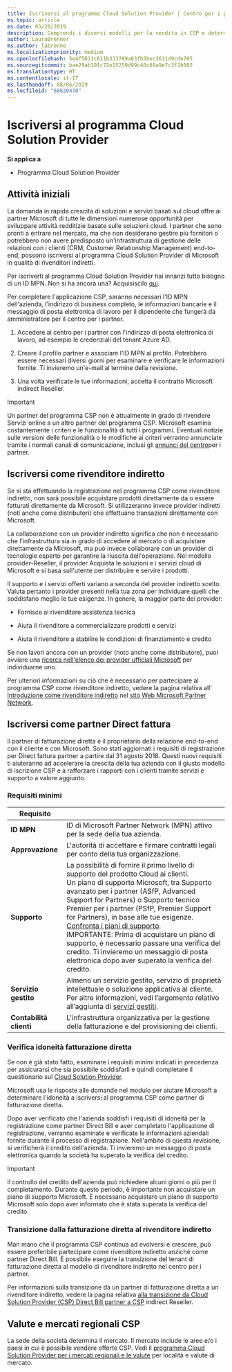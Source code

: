 ```yaml
---
title: Iscriversi al programma Cloud Solution Provider | Centro per i partner
ms.topic: article
ms.date: 03/20/2019
description: Comprendi i diversi modelli per la vendita in CSP e determina qual è il più adatto alla tua attività
author: LauraBrenner
ms.author: labrenne
ms.localizationpriority: medium
ms.openlocfilehash: 5e4f5611c611b333789a03fb5bec3611d9cde705
ms.sourcegitcommit: bae29ab191c72e15259d99c40c69a9e7c3f2b502
ms.translationtype: HT
ms.contentlocale: it-IT
ms.lasthandoff: 08/06/2019
ms.locfileid: "68820470"
---
```

# <a name="enroll-in-the-cloud-solution-provider-program"></a>Iscriversi al programma Cloud Solution Provider

**Si applica a**

- Programma Cloud Solution Provider  

## <a name="get-started"></a>Attività iniziali

La domanda in rapida crescita di soluzioni e servizi basati sul cloud offre ai partner Microsoft di tutte le dimensioni numerose opportunità per sviluppare attività redditizie basate sulle soluzioni cloud. I partner che sono pronti a entrare nel mercato, ma che non desiderano gestire più fornitori o potrebbero non avere predisposto un'infrastruttura di gestione delle relazioni con i clienti (CRM, Customer Relationship Management) end-to-end, possono iscriversi al programma Cloud Solution Provider di Microsoft in qualità di rivenditori indiretti.

Per iscriverti al programma Cloud Solution Provider hai innanzi tutto bisogno di un ID MPN. Non si ha ancora una? Acquisiscilo [qui](https://epe.mspartner.microsoft.com/EPE/portal/en-US?partnerid=).

Per completare l'applicazione CSP, saranno necessari l'ID MPN dell'azienda, l'indirizzo di business completo, le informazioni bancarie e il messaggio di posta elettronica di lavoro per il dipendente che fungerà da amministratore per il centro per i partner.

1. Accedere al centro per i partner con l'indirizzo di posta elettronica di lavoro, ad esempio le credenziali del tenant Azure AD.

2. Creare il profilo partner e associare l'ID MPN al profilo.
Potrebbero essere necessari diversi giorni per esaminare e verificare le informazioni fornite. Ti invieremo un'e-mail al termine della revisione.

3. Una volta verificate le tue informazioni, accetta il contratto Microsoft indirect Reseller.

> [!IMPORTANT]  
> Un partner del programma CSP non è attualmente in grado di rivendere Servizi online a un altro partner del programma CSP. Microsoft esamina costantemente i criteri e le funzionalità di tutti i programmi. Eventuali notizie sulle versioni delle funzionalità o le modifiche ai criteri verranno annunciate tramite i normali canali di comunicazione, inclusi gli [annunci del centro](https://partner.microsoft.com/pcv/announcements)per i partner.

## <a name="enroll-as-an-indirect-reseller"></a>Iscriversi come rivenditore indiretto

Se si sta effettuando la registrazione nel programma CSP come rivenditore indiretto, non sarà possibile acquistare prodotti direttamente da o essere fatturati direttamente da Microsoft. Si utilizzeranno invece provider indiretti (noti anche come distributori) che effettuano transazioni direttamente con Microsoft.

La collaborazione con un provider indiretto significa che non è necessario che l'infrastruttura sia in grado di accedere al mercato o di acquistare direttamente da Microsoft, ma può invece collaborare con un provider di tecnologie esperto per garantire la riuscita dell'operazione. Nel modello provider-Reseller, il provider Acquista le soluzioni e i servizi cloud di Microsoft e si basa sull'utente per distribuire e servire i prodotti.

Il supporto e i servizi offerti variano a seconda del provider indiretto scelto. Valuta pertanto i provider presenti nella tua zona per individuare quelli che soddisfano meglio le tue esigenze. In genere, la maggior parte dei provider:

- Fornisce al rivenditore assistenza tecnica

- Aiuta il rivenditore a commercializzare prodotti e servizi

- Aiuta il rivenditore a stabilire le condizioni di finanziamento e credito

Se non lavori ancora con un provider (noto anche come distributore), puoi avviare una [ricerca nell'elenco dei provider ufficiali Microsoft](https://partnercenter.microsoft.com/partner/find-a-provider) per individuarne uno.

Per ulteriori informazioni su ciò che è necessario per partecipare al programma CSP come rivenditore indiretto, vedere la pagina relativa all' [Introduzione come rivenditore indiretto](https://partner.microsoft.com/cloud-solution-provider/whats-required) nel [sito Web Microsoft Partner Network](https://partner.microsoft.com/). 

## <a name="enroll-as-a-direct-bill-partner"></a>Iscriversi come partner Direct fattura

Il partner di fatturazione diretta è il proprietario della relazione end-to-end con il cliente e con Microsoft. Sono stati aggiornati i requisiti di registrazione per Direct fattura partner a partire dal 31 agosto 2018. Questi nuovi requisiti ti aiuteranno ad accelerare la crescita della tua azienda con il giusto modello di iscrizione CSP e a rafforzare i rapporti con i clienti tramite servizi e supporto a valore aggiunto. 

### <a name="minimum-requirements"></a>Requisiti minimi

|**Requisito**|                             |
|--------------------------------|--------------------------------------------------------------|
|**ID MPN**   |ID di Microsoft Partner Network (MPN) attivo per la sede della tua azienda.    |
|**Approvazione**   |L'autorità di accettare e firmare contratti legali per conto della tua organizzazione.|
|**Supporto**   |La possibilità di fornire il primo livello di supporto del prodotto Cloud ai clienti. <br>Un piano di supporto Microsoft, tra Supporto avanzato per i partner (ASfP, Advanced Support for Partners) o Supporto tecnico Premier per i partner (PSfP, Premier Support for Partners), in base alle tue esigenze. [Confronta i piani di supporto](https://partner.microsoft.com/support/partnersupport).<br> IMPORTANTE: Prima di acquistare un piano di supporto, è necessario passare una verifica del credito. Ti invieremo un messaggio di posta elettronica dopo aver superato la verifica del credito. |
|**Servizio gestito**   |Almeno un servizio gestito, servizio di proprietà intellettuale o soluzione applicativa al cliente. Per altre informazioni, vedi l’argomento relativo all’aggiunta di [servizi gestiti](https://partner.microsoft.com/business-opportunities/managed-services-provider).|
|**Contabilità clienti** |L'infrastruttura organizzativa per la gestione della fatturazione e del provisioning dei clienti.

### <a name="verify-direct-bill-eligibility"></a>Verifica idoneità fatturazione diretta

Se non è già stato fatto, esaminare i requisiti minimi indicati in precedenza per assicurarsi che sia possibile soddisfarli e quindi completare il questionario sul [Cloud Solution Provider](https://partner.microsoft.com/cloud-solution-provider/assessment).

Microsoft usa le risposte alle domande nel modulo per aiutare Microsoft a determinare l'idoneità a iscriversi al programma CSP come partner di fatturazione diretta.

Dopo aver verificato che l'azienda soddisfi i requisiti di idoneità per la registrazione come partner Direct Bill e aver completato l'applicazione di registrazione, verranno esaminate e verificate le informazioni aziendali fornite durante il processo di registrazione. Nell'ambito di questa revisione, si verificherà il credito dell'azienda. Ti invieremo un messaggio di posta elettronica quando la società ha superato la verifica del credito.

>[!IMPORTANT]
>Il controllo del credito dell'azienda può richiedere alcuni giorni o più per il completamento. Durante questo periodo, è importante non acquistare un piano di supporto Microsoft. È necessario acquistare un piano di supporto Microsoft solo dopo aver informato che è stata superata la verifica del credito.

### <a name="transition-from-direct-bill-to-indirect-reseller"></a>Transizione dalla fatturazione diretta al rivenditore indiretto

Man mano che il programma CSP continua ad evolversi e crescere, può essere preferibile partecipare come rivenditore indiretto anziché come partner Direct Bill. È possibile eseguire la transizione del tenant di fatturazione diretta al modello di rivenditore indiretto nel centro per i partner.

Per informazioni sulla transizione da un partner di fatturazione diretta a un rivenditore indiretto, vedere la pagina relativa [alla transizione da Cloud Solution Provider (CSP) Direct Bill partner a CSP](transition-direct-to-indirect.md) indirect Reseller.

## <a name="csp-regional-markets-and-currencies"></a>Valute e mercati regionali CSP

La sede della società determina il mercato. Il mercato include le aree e/o i paesi in cui è possibile vendere offerte CSP. Vedi il [programma Cloud Solution Provider per i mercati regionali e le valute](regional-authorization-overview.md) per località e valute di mercato.

